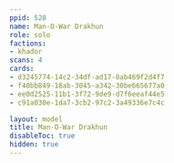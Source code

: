 ```yaml
---
ppid: 528
name: Man-O-War Drakhun
role: solo
factions:
- khador
scans: 4
cards:
- d3245774-14c2-34df-ad17-8ab469f2d4f7
- f40bb849-18ab-3045-a342-30be665677a0
- ee0d2525-11b1-3f72-9de9-d7f6eeaf44e5
- c91a030e-1da7-3cb2-97c2-3a49336e7c4c

layout: model
title: Man-O-War Drakhun
disableToc: true
hidden: true
---
```

